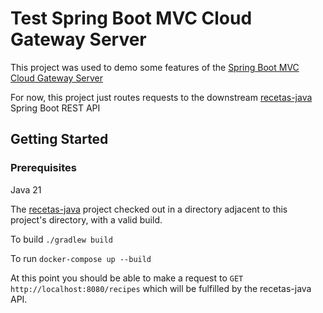 # Test Spring Boot MVC Cloud Gateway Server

This project was used to demo some features of the [Spring Boot MVC Cloud Gateway Server](https://docs.spring.io/spring-cloud-gateway/reference/spring-cloud-gateway-server-mvc.html)

For now, this project just routes requests to the downstream [recetas-java](https://github.com/rhett-raleigh/recetas-java) Spring Boot REST API

## Getting Started

### Prerequisites

Java 21

The [recetas-java](https://github.com/rhett-raleigh/recetas-java) project checked out in a directory adjacent to this project's directory, with a valid build.

To build
`./gradlew build`

To run
`docker-compose up --build`

At this point you should be able to make a request to `GET http://localhost:8080/recipes` which will be fulfilled by the recetas-java API.
